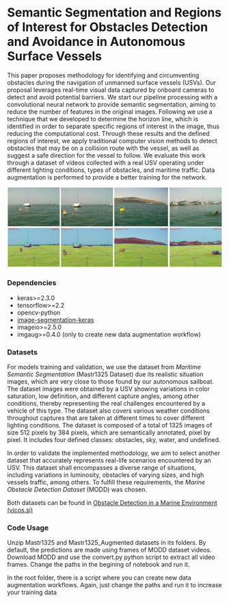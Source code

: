 # Semantic Segmentation and Regions of Interest for Obstacles Detection and Avoidance in Autonomous Surface Vessels

This paper proposes methodology for identifying and circumventing obstacles during the navigation of unmanned surface vessels (USVs). Our proposal leverages real-time visual data captured by onboard cameras to detect and avoid potential barriers. We start our pipeline processing with a convolutional neural network to provide semantic segmentation, aiming to reduce the number of features in the original images. Following we use a technique that we developed to determine the horizon line, which is identified in order to separate specific regions of interest in the image, thus reducing the computational cost. Through these results and the defined regions of interest, we apply traditional computer vision methods to detect obstacles that may be on a collision route with the vessel, as well as suggest a safe direction for the vessel to follow. We evaluate this work through a dataset of videos collected with a real USV operating under different lighting conditions, types of obstacles, and maritime traffic. Data augmentation is performed to provide a better training for the network. 

![results](image_results.png)

### Dependencies
- keras>=2.3.0
- tensorflow>=2.2
- opencv-python
- [image-segmentation-keras](https://github.com/divamgupta/image-segmentation-keras)
- imageio>=2.5.0
- imgaug>=0.4.0 (only to create new data augmentation workflow)


### Datasets

For models training and validation, we use the dataset from *Maritime Semantic Segmentation* (Mastr1325 Dataset) due its realistic situation images, which are very close to those found by our autonomous sailboat. The dataset images were obtained by a USV showing variations in color saturation, low definition, and different capture angles, among other conditions, thereby representing the real challenges encountered by a vehicle of this type. The dataset also covers various weather conditions throughout captures  that are taken at different times to cover different lighting conditions. The dataset is composed of a total of 1325 images of size 512 pixels by 384 pixels, which are semantically annotated, pixel by pixel. It includes four defined classes: obstacles, sky, water, and undefined. 

In order to validate the implemented methodology, we aim to select another dataset that accurately represents real-life scenarios encountered by an USV. This dataset shall encompasses a diverse range of situations, including variations in luminosity, obstacles of varying sizes, and high vessels traffic, among others. To fulfill these requirements, the *Marine Obstacle Detection Dataset* (MODD) was chosen. 

Both datasets can be found in [Obstacle Detection in a Marine Environment (vicos.si)](https://box.vicos.si/borja/viamaro/index.html)

### Code Usage
Unzip Mastr1325 and Mastr1325_Augmented datasets in its folders. By default, the predictions are made using frames of MODD dataset videos. Download MODD and use the convert.py python script to extract all video frames. Change the paths in the begining of notebook and run it.

In the root folder, there is a script where you can create new data augmentation workflows. Again, just change the paths and run it to increase your training data



